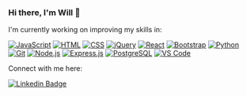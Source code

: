 ### Hi there, I'm Will 👋

I'm currently working on improving my skills in:

  [![JavaScript](https://img.shields.io/badge/-JavaScript-F7DF1E?style=flat&logo=javascript&logoColor=black)](https://developer.mozilla.org/en-US/docs/Web/JavaScript)
  [![HTML](https://img.shields.io/badge/-HTML-E34F26?style=flat&logo=html5&logoColor=black)](https://developer.mozilla.org/en-US/docs/Web/HTML)
  [![CSS](https://img.shields.io/badge/-CSS-1572B6?style=flat&logo=css3&logoColor=white)](https://developer.mozilla.org/en-US/docs/Web/CSS)
  [![jQuery](https://img.shields.io/badge/-jQuery-0769AD?style=flat&logo=jquery)](https://jquery.com/)
  [![React](https://img.shields.io/badge/-React-61DAFB?style=flat&logo=react&logoColor=black)](https://react.dev/)
  [![Bootstrap](https://img.shields.io/badge/-Bootstrap-7952B3?style=flat&logo=bootstrap&logoColor=white)](https://getbootstrap.com/)
  [![Python](https://img.shields.io/badge/-Python-3776AB?style=flat&logo=python&logoColor=yellow)](https://python.org/)
  [![Git](https://img.shields.io/badge/-Git-F05032?style=flat&logo=git&logoColor=black)](https://git-scm.com/)
  [![Node.js](https://img.shields.io/badge/-Node.js-339933?style=flat&logo=Node.js&logoColor=black)](https://nodejs.org/)
  [![Express.js](https://img.shields.io/badge/-Express.js-000000?style=flat&logo=express&logoColor=white)](https://expressjs.com/)
  [![PostgreSQL](https://img.shields.io/badge/-PostgreSQL-4169E1?style=flat&logo=postgresql&logoColor=white)](https://postgresql.org/)
  [![VS Code](https://img.shields.io/badge/-VS%20Code-007ACC?style=flat&logo=visual-studio-code&logoColor=black)](https://code.visualstudio.com/)

Connect with me here:

  [![Linkedin Badge](https://img.shields.io/badge/-Will%20Franceschini-0A66C2?style=flat&logo=Linkedin&logoColor=white)](https://www.linkedin.com/in/will-franceschini/)

<!--
**tech-n-code/tech-n-code** is a ✨ _special_ ✨ repository because its `README.md` (this file) appears on your GitHub profile.

Here are some ideas to get you started:

- 🔭 I’m currently working on ...
- 🌱 I’m currently learning ...
- 👯 I’m looking to collaborate on ...
- 🤔 I’m looking for help with ...
- 💬 Ask me about ...
- 📫 How to reach me: ...
- 😄 Pronouns: ...
- ⚡ Fun fact: ...
-->
